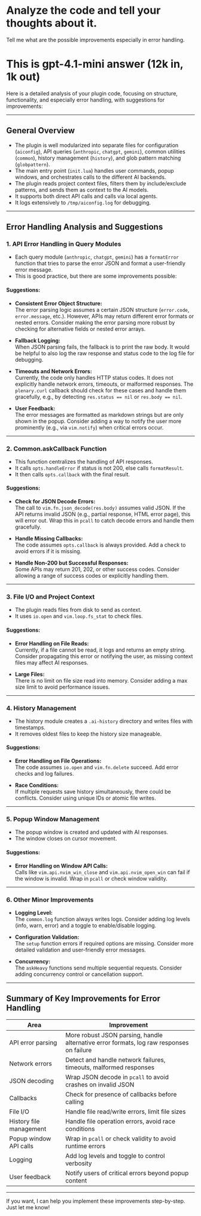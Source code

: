 # Analyze the code and tell your thoughts about it.

Tell me what are the possible improvements especially in error handling.



# This is gpt-4.1-mini answer (12k in, 1k out)

Here is a detailed analysis of your plugin code, focusing on structure, functionality, and especially error handling, with suggestions for improvements:

---

## General Overview

- The plugin is well modularized into separate files for configuration (`aiconfig`), API queries (`anthropic`, `chatgpt`, `gemini`), common utilities (`common`), history management (`history`), and glob pattern matching (`globpattern`).
- The main entry point (`init.lua`) handles user commands, popup windows, and orchestrates calls to the different AI backends.
- The plugin reads project context files, filters them by include/exclude patterns, and sends them as context to the AI models.
- It supports both direct API calls and calls via local agents.
- It logs extensively to `/tmp/aiconfig.log` for debugging.

---

## Error Handling Analysis and Suggestions

### 1. **API Error Handling in Query Modules**

- Each query module (`anthropic`, `chatgpt`, `gemini`) has a `formatError` function that tries to parse the error JSON and format a user-friendly error message.
- This is good practice, but there are some improvements possible:

#### Suggestions:

- **Consistent Error Object Structure:**  
  The error parsing logic assumes a certain JSON structure (`error.code`, `error.message`, etc.). However, APIs may return different error formats or nested errors. Consider making the error parsing more robust by checking for alternative fields or nested error arrays.

- **Fallback Logging:**  
  When JSON parsing fails, the fallback is to print the raw body. It would be helpful to also log the raw response and status code to the log file for debugging.

- **Timeouts and Network Errors:**  
  Currently, the code only handles HTTP status codes. It does not explicitly handle network errors, timeouts, or malformed responses. The `plenary.curl` callback should check for these cases and handle them gracefully, e.g., by detecting `res.status == nil` or `res.body == nil`.

- **User Feedback:**  
  The error messages are formatted as markdown strings but are only shown in the popup. Consider adding a way to notify the user more prominently (e.g., via `vim.notify`) when critical errors occur.

---

### 2. **Common.askCallback Function**

- This function centralizes the handling of API responses.
- It calls `opts.handleError` if status is not 200, else calls `formatResult`.
- It then calls `opts.callback` with the final result.

#### Suggestions:

- **Check for JSON Decode Errors:**  
  The call to `vim.fn.json_decode(res.body)` assumes valid JSON. If the API returns invalid JSON (e.g., partial response, HTML error page), this will error out. Wrap this in `pcall` to catch decode errors and handle them gracefully.

- **Handle Missing Callbacks:**  
  The code assumes `opts.callback` is always provided. Add a check to avoid errors if it is missing.

- **Handle Non-200 but Successful Responses:**  
  Some APIs may return 201, 202, or other success codes. Consider allowing a range of success codes or explicitly handling them.

---

### 3. **File I/O and Project Context**

- The plugin reads files from disk to send as context.
- It uses `io.open` and `vim.loop.fs_stat` to check files.

#### Suggestions:

- **Error Handling on File Reads:**  
  Currently, if a file cannot be read, it logs and returns an empty string. Consider propagating this error or notifying the user, as missing context files may affect AI responses.

- **Large Files:**  
  There is no limit on file size read into memory. Consider adding a max size limit to avoid performance issues.

---

### 4. **History Management**

- The history module creates a `.ai-history` directory and writes files with timestamps.
- It removes oldest files to keep the history size manageable.

#### Suggestions:

- **Error Handling on File Operations:**  
  The code assumes `io.open` and `vim.fn.delete` succeed. Add error checks and log failures.

- **Race Conditions:**  
  If multiple requests save history simultaneously, there could be conflicts. Consider using unique IDs or atomic file writes.

---

### 5. **Popup Window Management**

- The popup window is created and updated with AI responses.
- The window closes on cursor movement.

#### Suggestions:

- **Error Handling on Window API Calls:**  
  Calls like `vim.api.nvim_win_close` and `vim.api.nvim_open_win` can fail if the window is invalid. Wrap in `pcall` or check window validity.

---

### 6. **Other Minor Improvements**

- **Logging Level:**  
  The `common.log` function always writes logs. Consider adding log levels (info, warn, error) and a toggle to enable/disable logging.

- **Configuration Validation:**  
  The `setup` function errors if required options are missing. Consider more detailed validation and user-friendly error messages.

- **Concurrency:**  
  The `askHeavy` functions send multiple sequential requests. Consider adding concurrency control or cancellation support.

---

## Summary of Key Improvements for Error Handling

| Area                      | Improvement                                                                                  |
|---------------------------|----------------------------------------------------------------------------------------------|
| API error parsing         | More robust JSON parsing, handle alternative error formats, log raw responses on failure    |
| Network errors            | Detect and handle network failures, timeouts, malformed responses                           |
| JSON decoding             | Wrap JSON decode in `pcall` to avoid crashes on invalid JSON                                |
| Callbacks                 | Check for presence of callbacks before calling                                             |
| File I/O                  | Handle file read/write errors, limit file sizes                                            |
| History file management   | Handle file operation errors, avoid race conditions                                        |
| Popup window API calls    | Wrap in `pcall` or check validity to avoid runtime errors                                  |
| Logging                   | Add log levels and toggle to control verbosity                                             |
| User feedback             | Notify users of critical errors beyond popup content                                       |

---

If you want, I can help you implement these improvements step-by-step. Just let me know!

